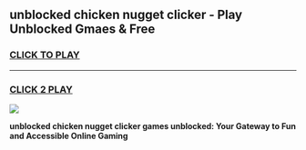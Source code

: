 
## unblocked chicken nugget clicker - Play Unblocked Gmaes & Free
<h3>
<a href="https://news.freeplayer.one?title=unblocked_chicken_nugget_clicker&ref=16F">CLICK TO PLAY</a></h3>
<hr>

<h3>
<a href="https://news.freeplayer.one?title=unblocked_chicken_nugget_clicker&ref=16F">CLICK 2 PLAY</a>
  
</h3>

<a href="https://news.freeplayer.one?title=unblocked_chicken_nugget_clicker&ref=16F/"><img src="https://clearcache.store/games.png"></a>


**unblocked chicken nugget clicker games unblocked: Your Gateway to Fun and Accessible Online Gaming**
